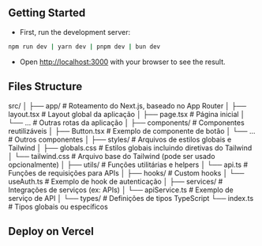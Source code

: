 ## Getting Started
* First, run the development server:

```bash
npm run dev | yarn dev | pnpm dev | bun dev
```
* Open [http://localhost:3000](http://localhost:3000) with your browser to see the result.


## Files Structure

src/
│
├── app/                 # Roteamento do Next.js, baseado no App Router
│   ├── layout.tsx       # Layout global da aplicação
│   ├── page.tsx         # Página inicial
│   └── ...              # Outras rotas da aplicação
│
├── components/          # Componentes reutilizáveis
│   ├── Button.tsx       # Exemplo de componente de botão
│   └── ...              # Outros componentes
│
├── styles/              # Arquivos de estilos globais e Tailwind
│   ├── globals.css      # Estilos globais incluindo diretivas do Tailwind
│   └── tailwind.css     # Arquivo base do Tailwind (pode ser usado opcionalmente)
│
├── utils/               # Funções utilitárias e helpers
│   └── api.ts           # Funções de requisições para APIs
│
├── hooks/               # Custom hooks
│   └── useAuth.ts       # Exemplo de hook de autenticação
│
├── services/            # Integrações de serviços (ex: APIs)
│   └── apiService.ts    # Exemplo de serviço de API
│
└── types/               # Definições de tipos TypeScript
    └── index.ts         # Tipos globais ou específicos



## Deploy on Vercel

